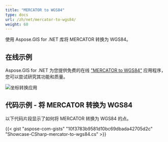 ```yaml
---
title: "MERCATOR to WGS84"
type: docs
url: /zh/net/mercator-to-wgs84/
weight: 60
---
```


使用 Aspose.GIS for .NET 库将 MERCATOR 转换为 WGS84。

## **在线示例**

Aspose.GIS for .NET 为您提供免费的在线 ["MERCATOR to WGS84"](https://products.aspose.app/gis/transformation/mercator-to-wgs84) 应用程序，您可以尝试研究其功能和质量。

![坐标转换应用](transform-coordinates.png)

## **代码示例 - 将 MERCATOR 转换为 WGS84**

以下代码片段显示了如何将 MERCATOR 转换为 WGS84 的点。

{{< gist "aspose-com-gists" "10f3783b9581d10bc69dbada42705d2c" "Showcase-CSharp-mercator-to-wgs84.cs" >}}
